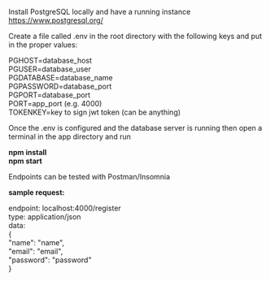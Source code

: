 Install PostgreSQL locally and have a running instance  
https://www.postgresql.org/

Create a file called .env in the root directory with the following keys and put in the proper values:  

PGHOST=database_host  
PGUSER=database_user  
PGDATABASE=database_name  
PGPASSWORD=database_port  
PGPORT=database_port  
PORT=app_port (e.g. 4000)  
TOKENKEY=key to sign jwt token (can be anything)  

Once the .env is configured and the database server is running then
open a terminal in the app directory and run  

**npm install**  
**npm start**  

Endpoints can be tested with Postman/Insomnia  

**sample request:**  

endpoint: localhost:4000/register    
type: application/json  
data:  
{  
    "name": "name",  
    "email": "email",  
    "password": "password"  
}  